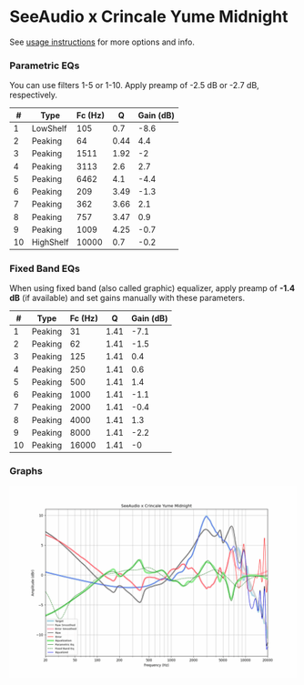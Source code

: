# SeeAudio x Crincale Yume Midnight
See [usage instructions](https://github.com/jaakkopasanen/AutoEq#usage) for more options and info.

### Parametric EQs
You can use filters 1-5 or 1-10. Apply preamp of -2.5 dB or -2.7 dB, respectively.

|   # | Type      |   Fc (Hz) |    Q |   Gain (dB) |
|-----|-----------|-----------|------|-------------|
|   1 | LowShelf  |       105 | 0.7  |        -8.6 |
|   2 | Peaking   |        64 | 0.44 |         4.4 |
|   3 | Peaking   |      1511 | 1.92 |        -2   |
|   4 | Peaking   |      3113 | 2.6  |         2.7 |
|   5 | Peaking   |      6462 | 4.1  |        -4.4 |
|   6 | Peaking   |       209 | 3.49 |        -1.3 |
|   7 | Peaking   |       362 | 3.66 |         2.1 |
|   8 | Peaking   |       757 | 3.47 |         0.9 |
|   9 | Peaking   |      1009 | 4.25 |        -0.7 |
|  10 | HighShelf |     10000 | 0.7  |        -0.2 |

### Fixed Band EQs
When using fixed band (also called graphic) equalizer, apply preamp of **-1.4 dB** (if available) and set gains manually with these parameters.

|   # | Type    |   Fc (Hz) |    Q |   Gain (dB) |
|-----|---------|-----------|------|-------------|
|   1 | Peaking |        31 | 1.41 |        -7.1 |
|   2 | Peaking |        62 | 1.41 |        -1.5 |
|   3 | Peaking |       125 | 1.41 |         0.4 |
|   4 | Peaking |       250 | 1.41 |         0.6 |
|   5 | Peaking |       500 | 1.41 |         1.4 |
|   6 | Peaking |      1000 | 1.41 |        -1.1 |
|   7 | Peaking |      2000 | 1.41 |        -0.4 |
|   8 | Peaking |      4000 | 1.41 |         1.3 |
|   9 | Peaking |      8000 | 1.41 |        -2.2 |
|  10 | Peaking |     16000 | 1.41 |        -0   |

### Graphs
![](./SeeAudio%20x%20Crincale%20Yume%20Midnight.png)

